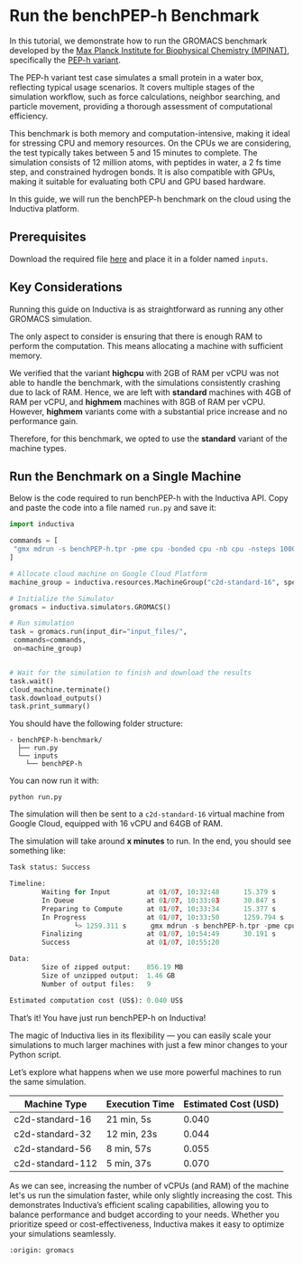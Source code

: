 # Run the benchPEP-h Benchmark
In this tutorial, we demonstrate how to run the GROMACS benchmark developed by the [Max Planck Institute for Biophysical Chemistry (MPINAT)](https://www.mpinat.mpg.de/en), specifically the [PEP-h variant](https://www.mpinat.mpg.de/grubmueller/bench). 

The PEP-h variant test case simulates a small protein in a water box, reflecting typical usage scenarios. It covers multiple stages of the simulation workflow, such as force calculations, neighbor searching, and particle movement, providing a thorough assessment of computational efficiency. 

This benchmark is both memory and computation-intensive, making it ideal for stressing CPU and memory resources. On the CPUs we are considering, the test typically takes between 5 and 15 minutes to complete. The simulation consists of 12 million atoms, with peptides in water, a 2 fs time step, and constrained hydrogen bonds. It is also compatible with GPUs, making it suitable for evaluating both CPU and GPU based hardware.

In this guide, we will run the benchPEP-h benchmark on the cloud using the Inductiva platform.

## Prerequisites
Download the required file [here](https://www.mpinat.mpg.de/benchPEP-h) and place it in a folder named `inputs`. 

## Key Considerations
Running this guide on Inductiva is as straightforward as running any other GROMACS simulation.

The only aspect to consider is ensuring that there is enough RAM to perform the computation. This means allocating a machine with sufficient memory.

We verified that the variant **highcpu** with 2GB of RAM per vCPU was not able to handle the benchmark, with the simulations consistently crashing due to lack of RAM. 
Hence, we are left with **standard** machines with 4GB of RAM per vCPU, and **highmem** machines with 8GB of RAM per vCPU. However, **highmem** variants come with a substantial price increase and no performance gain. 

Therefore, for this benchmark, we opted to use the **standard** variant of the machine types.

## Run the Benchmark on a Single Machine
Below is the code required to run benchPEP-h with the Inductiva API. Copy and paste the code into a file named `run.py` and save it:

```python
import inductiva

commands = [
 "gmx mdrun -s benchPEP-h.tpr -pme cpu -bonded cpu -nb cpu -nsteps 1000"
]

# Allocate cloud machine on Google Cloud Platform
machine_group = inductiva.resources.MachineGroup("c2d-standard-16", spot=True)

# Initialize the Simulator
gromacs = inductiva.simulators.GROMACS()

# Run simulation
task = gromacs.run(input_dir="input_files/",
 commands=commands,
 on=machine_group)


# Wait for the simulation to finish and download the results
task.wait()
cloud_machine.terminate()
task.download_outputs()
task.print_summary()
```

You should have the following folder structure:

```
- benchPEP-h-benchmark/  
  ├── run.py
  └── inputs
    └── benchPEP-h
```


You can now run it with:
```
python run.py
```

The simulation will then be sent to a `c2d-standard-16` virtual machine from Google Cloud, equipped with 16 vCPU and 64GB of RAM.

The simulation will take around **x minutes** to run. In the end, you should see something like:

```python
Task status: Success

Timeline:
        Waiting for Input         at 01/07, 10:32:48      15.379 s
        In Queue                  at 01/07, 10:33:03      30.847 s
        Preparing to Compute      at 01/07, 10:33:34      15.377 s
        In Progress               at 01/07, 10:33:50      1259.794 s
                └> 1259.311 s      gmx mdrun -s benchPEP-h.tpr -pme cpu -bonded cpu -nb cpu -nsteps 1000
        Finalizing                at 01/07, 10:54:49      30.191 s
        Success                   at 01/07, 10:55:20      

Data:
        Size of zipped output:    856.19 MB
        Size of unzipped output:  1.46 GB
        Number of output files:   9

Estimated computation cost (US$): 0.040 US$
```

That’s it! You have just run benchPEP-h on Inductiva! 

The magic of Inductiva lies in its flexibility — you can easily scale your simulations to much larger machines with just a few minor changes to your Python script.

Let’s explore what happens when we use more powerful machines to run the same simulation.

| Machine Type     | Execution Time | Estimated Cost (USD) |
|------------------|----------------|----------------------|
| c2d-standard-16  | 21 min, 5s     | 0.040               |
| c2d-standard-32  | 12 min, 23s    | 0.044               |
| c2d-standard-56  | 8 min, 57s     | 0.055               |
| c2d-standard-112 | 5 min, 37s     | 0.070               |

As we can see, increasing the number of vCPUs (and RAM) of the machine let's us run the simulation faster, while only slightly increasing the cost. This demonstrates Inductiva’s efficient scaling capabilities, allowing you to balance performance and budget according to your needs. Whether you prioritize speed or cost-effectiveness, Inductiva makes it easy to optimize your simulations seamlessly.

```{banner_small}
:origin: gromacs
```
